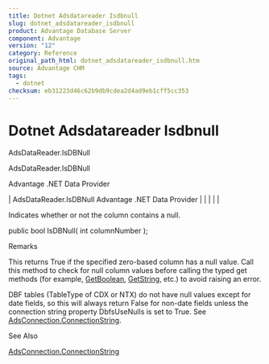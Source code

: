 ```yaml
---
title: Dotnet Adsdatareader Isdbnull
slug: dotnet_adsdatareader_isdbnull
product: Advantage Database Server
component: Advantage
version: "12"
category: Reference
original_path_html: dotnet_adsdatareader_isdbnull.htm
source: Advantage CHM
tags:
  - dotnet
checksum: eb31223d46c62b9db9cdea2d4ad9eb1cff5cc353
---
```


# Dotnet Adsdatareader Isdbnull

AdsDataReader.IsDBNull

AdsDataReader.IsDBNull

Advantage .NET Data Provider

| AdsDataReader.IsDBNull  Advantage .NET Data Provider |  |  |  |  |

Indicates whether or not the column contains a null.

public bool IsDBNull( int columnNumber );

Remarks

This returns True if the specified zero-based column has a null value. Call this method to check for null column values before calling the typed get methods (for example, [GetBoolean](dotnet_adsdatareader_getboolean.md), [GetString](dotnet_adsdatareader_getstring.md), etc.) to avoid raising an error.

DBF tables (TableType of CDX or NTX) do not have null values except for date fields, so this will always return False for non-date fields unless the connection string property DbfsUseNulls is set to True. See [AdsConnection.ConnectionString](dotnet_adsconnection_connectionstring.md).

See Also

[AdsConnection.ConnectionString](dotnet_adsconnection_connectionstring.md)
